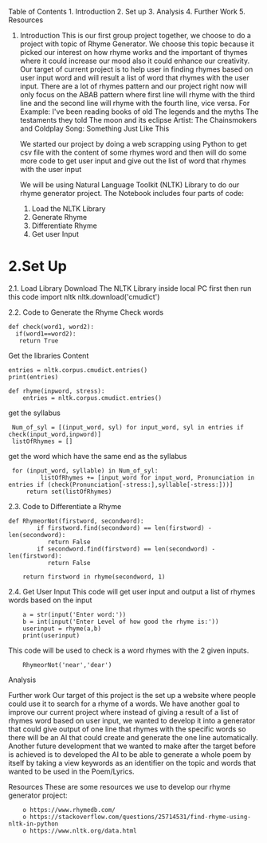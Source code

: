Table of Contents
	1. Introduction
	2. Set up
	3. Analysis 
	4. Further Work 
	5. Resources 
	
	
1. Introduction
	This is our first group project together, we choose to do a project with topic of Rhyme Generator. We choose this topic because it picked our interest on how rhyme works and the important of thymes where it could increase our mood also it could enhance our creativity. Our target of current project is to help user in finding rhymes based on user input word and will result a list of word that rhymes with the user input.
	There are a lot of rhymes pattern and our project right now will only focus on the ABAB pattern where first line will rhyme with the third line and the second line will rhyme with the fourth line, vice versa. For Example: 
		I've been reading books of old
		The legends and the myths
		The testaments they told
		The moon and its eclipse
	Artist: The Chainsmokers and Coldplay 
	Song: Something Just Like This

	We started our project by doing a web scrapping using Python to get csv file with the content of some rhymes word and then will do some more code to get user input and give out the list of word that rhymes with the user input 

	We will be using Natural Language Toolkit (NLTK) Library to do our rhyme generator project. The Notebook includes four parts of code:
	1.  Load the NLTK Library
	2.  Generate Rhyme
	3.  Differentiate Rhyme 
	4.  Get user Input



# 2.Set Up

2.1. Load Library
	Download The NLTK Library inside local PC first then run this code
		import nltk
		nltk.download('cmudict')

2.2. Code to Generate the Rhyme
Check words

	def check(word1, word2):
	  if(word1==word2):
 	   return True

Get the libraries Content

	entries = nltk.corpus.cmudict.entries()
	print(entries)

	def rhyme(inpword, stress):
    	entries = nltk.corpus.cmudict.entries()

get the syllabus

   	 Num_of_syl = [(input_word, syl) for input_word, syl in entries if check(input_word,inpword)]
   	 listOfRhymes = []

get the word which have the same end as the syllabus

   	 for (input_word, syllable) in Num_of_syl:
             listOfRhymes += [input_word for input_word, Pronunciation in entries if (check(Pronunciation[-stress:],syllable[-stress:]))]      
    	 return set(listOfRhymes)



2.3. Code to Differentiate a Rhyme

	def RhymeorNot(firstword, secondword):
    		if firstword.find(secondword) == len(firstword) - len(secondword):
     		   return False
    		if secondword.find(firstword) == len(secondword) - len(firstword): 
     		   return False

    	return firstword in rhyme(secondword, 1)

2.4. Get User Input
This code will get user input and output a list of rhymes words based on the input
	
		a = str(input('Enter word:'))
		b = int(input('Enter Level of how good the rhyme is:'))
		userinput = rhyme(a,b)
		print(userinput)


 This code will be used to check is a word rhymes with the 2 given inputs.
	
		RhymeorNot('near','dear')

Analysis


Further work
 	Our target of this project is the set up a website where people could use it to search for a rhyme of a words. We have another goal to improve our current project where instead of giving a result of a list of rhymes word based on user input, we wanted to develop it into a generator that could give output of one line that rhymes with the specific words so there will be an AI that could create and generate the one line automatically.
	Another future development that we wanted to make after the target before is achieved is to developed the AI to be able to generate a whole poem by itself by taking a view keywords as an identifier on the topic and words that wanted to be used in the Poem/Lyrics.

Resources
	These are some resources we use to develop our rhyme generator project: 
	
		o https://www.rhymedb.com/ 
		o https://stackoverflow.com/questions/25714531/find-rhyme-using-nltk-in-python
		o https://www.nltk.org/data.html 

